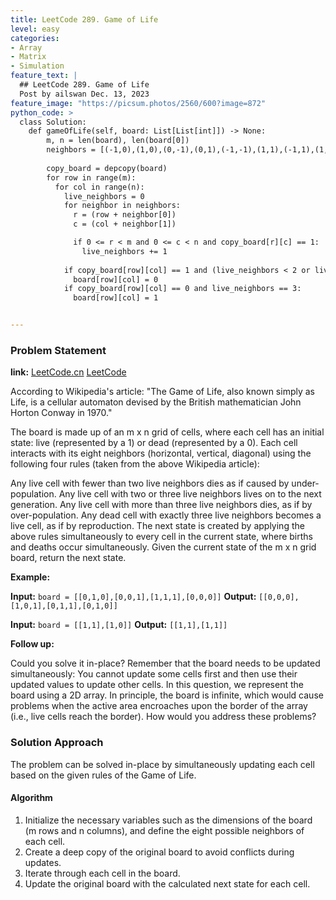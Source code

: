 ```yaml
---
title: LeetCode 289. Game of Life
level: easy
categories:
- Array
- Matrix
- Simulation
feature_text: |
  ## LeetCode 289. Game of Life
  Post by ailswan Dec. 13, 2023
feature_image: "https://picsum.photos/2560/600?image=872"
python_code: >
  class Solution:
    def gameOfLife(self, board: List[List[int]]) -> None:
        m, n = len(board), len(board[0])
        neighbors = [(-1,0),(1,0),(0,-1),(0,1),(-1,-1),(1,1),(-1,1),(1,-1)]
        
        copy_board = depcopy(board)
        for row in range(m):
          for col in range(n):
            live_neighbors = 0
            for neighbor in neighbors:
              r = (row + neighbor[0])
              c = (col + neighbor[1])

              if 0 <= r < m and 0 <= c < n and copy_board[r][c] == 1:
                live_neighbors += 1
          
            if copy_board[row][col] == 1 and (live_neighbors < 2 or live_neighbors > 3):
              board[row][col] = 0
            if copy_board[row][col] == 0 and live_neighbors == 3:
              board[row][col] = 1


---
```


### Problem Statement
**link:**
[LeetCode.cn](https://leetcode.cn/problems/game-of-life/)
[LeetCode](https://leetcode.com/problems/game-of-life/)

According to Wikipedia's article: "The Game of Life, also known simply as Life, is a cellular automaton devised by the British mathematician John Horton Conway in 1970."

The board is made up of an m x n grid of cells, where each cell has an initial state: live (represented by a 1) or dead (represented by a 0). Each cell interacts with its eight neighbors (horizontal, vertical, diagonal) using the following four rules (taken from the above Wikipedia article):

Any live cell with fewer than two live neighbors dies as if caused by under-population.
Any live cell with two or three live neighbors lives on to the next generation.
Any live cell with more than three live neighbors dies, as if by over-population.
Any dead cell with exactly three live neighbors becomes a live cell, as if by reproduction.
The next state is created by applying the above rules simultaneously to every cell in the current state, where births and deaths occur simultaneously. Given the current state of the m x n grid board, return the next state.

 
**Example:**

**Input:** `board = [[0,1,0],[0,0,1],[1,1,1],[0,0,0]]`
**Output:** `[[0,0,0],[1,0,1],[0,1,1],[0,1,0]]`
 
**Input:** `board = [[1,1],[1,0]]`
**Output:** `[[1,1],[1,1]]`

**Follow up:** 

Could you solve it in-place? Remember that the board needs to be updated simultaneously: You cannot update some cells first and then use their updated values to update other cells.
In this question, we represent the board using a 2D array. In principle, the board is infinite, which would cause problems when the active area encroaches upon the border of the array (i.e., live cells reach the border). How would you address these problems?

### Solution Approach
The problem can be solved in-place by simultaneously updating each cell based on the given rules of the Game of Life. 

#### Algorithm
1. Initialize the necessary variables such as the dimensions of the board (m rows and n columns), and define the eight possible neighbors of each cell.
2. Create a deep copy of the original board to avoid conflicts during updates.
3. Iterate through each cell in the board.
4. Update the original board with the calculated next state for each cell.
